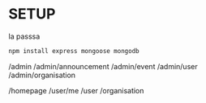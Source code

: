 # SETUP
la passsa
```bash
npm install express mongoose mongodb
```
/admin
/admin/announcement
/admin/event
/admin/user
/admin/organisation

/homepage
/user/me
/user
/organisation



